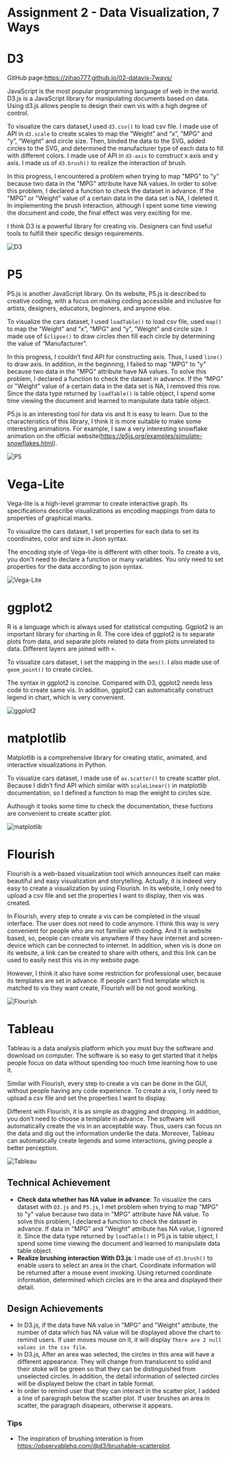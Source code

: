 Assignment 2 - Data Visualization, 7 Ways  
===
# D3
GitHub page:https://zihao777.github.io/02-datavis-7ways/<br>

JavaScript is the most popular programming language of web in the world. D3.js is a JavaScript library for manipulating documents based on data. Using d3.js allows people to design their own vis with a high degree of control.

To visualize the cars dataset,I used `d3.csv()` to load csv file. I made use of API in `d3.scale` to create scales to map the “Weight” and “x”, "MPG" and “y”, “Weight” and circle size. Then, binded the data to the SVG, added circles to the SVG, and determined the manufacturer type of each data to fill with different colors. I made use of API in `d3-axis` to construct x axis and y axis. I made us of `d3.brush()` to realize the interaction of brush. 

In this progress, I encountered a problem when trying to map "MPG" to "y" because two data in the "MPG" attribute have NA values. In order to solve this problem, I declared a function to check the dataset in advance. If the “MPG” or "Weight" value of a certain data in the data set is NA, I deleted it.  In implementing the brush interaction, although I spent some time viewing the document and code, the final effect was very exciting for me. 

I think D3 is a powerful library for creating vis. Designers can find useful tools to fulfill their specific design requirements.

![D3](img/D3.gif)

# P5
P5.js is another JavaScript library. On its website, P5.js is described to creative coding, with a focus on making coding accessible and inclusive for artists, designers, educators, beginners, and anyone else. 

To visualize the cars dataset, I used `loadTable()` to load csv file, used `map()` to map the “Weight” and “x”, "MPG" and “y”, “Weight” and circle size. I made use of `Eclipse()` to draw circles then fill each circle by determining the value of “Manufacturer”.

In this progress, I couldn’t find API for constructing axis. Thus, I used `line()` to draw axis. In addition, in the beginning, I failed to map "MPG" to "y" because two data in the "MPG" attribute have NA values. To solve this problem, I declared a function to check the dataset in advance. If the “MPG” or "Weight" value of a certain data in the data set is NA, I removed this row.  Since the data type returned by `loadTable()` is table object, I spend some time viewing the document and learned to manipulate data table object.

P5.js is an interesting tool for data vis and It is easy to learn. Due to the characteristics of this library, I think it is more suitable to make some interesting animations. For example, I saw a very interesting snowflake animation on the official website(https://p5js.org/examples/simulate-snowflakes.html).

![P5](img/P5.png)

# Vega-Lite
Vega-lite is a high-level grammar to create interactive graph. Its specifications describe visualizations as encoding mappings from data to properties of graphical marks.

To visualize the cars dataset, I set properties for each data to set its coordinates, color and size in Json syntax.

The encoding style of Vega-lite is different with other tools. To create a vis, you don't need to declare a function or many variables. You only need to set properties for the data according to json syntax.

![Vega-Lite](img/Vega.png)

# ggplot2
R is a language which is always used for statistical computing. Ggplot2 is an important library for charting in R. The core idea of ggplot2 is to separate plots from data, and separate plots related to data from plots unrelated to data. Different layers are joined with `+`.

To visualize cars dataset, I set the mapping in the `aes()`. I also made use of ` geom_point()` to create circles. 

The syntax in ggplot2 is concise. Compared with D3, ggplot2 needs less code to create same vis. In addition, ggplot2 can automatically construct legend in chart, which is very convenient.

![ggplot2](img/ggplot.png)

# matplotlib
Matplotlib is a comprehensive library for creating static, animated, and interactive visualizations in Python. 

To visualize cars dataset, I made use of `ax.scatter()` to create scatter plot. Because I didn’t find API which similar with `scaleLinear()` in matplotlib documentation, so I defined a function to map the weight to circles size.

Authough it tooks some time to check the documentation, these fuctions are convenient to create scatter plot.

![matplotlib](img/matplotlib.png)

# Flourish
Flourish is a web-based visualization tool which announces itself can make beautiful and easy visualization and storytelling. Actually, it is indeed very easy to create a visualization by using Flourish. In its website, I only need to upload a csv file and set the properties I want to display, then vis was created.

In Flourish, every step to create a vis can be completed in the visual interface. The user does not need to code anymore. I think this way is very convenient for people who are not familiar with coding. And it is website based, so, people can create vis anywhere if they have internet and screen-device which can be connected to internet. In addition, when vis is done on its website, a link can be created to share with others, and this link can be used to easily nest this vis in my website page.

However, I think it also have some restriction for professional user, because its templates are set in advance. If people can’t find template which is matched to vis they want create, Flourish will be not good working.

![Flourish](img/Flourish.png)

# Tableau
Tableau is a data analysis platform which you must buy the software and download on computer. The software is so easy to get started that it helps people focus on data without spending too much time learning how to use it. 

Similar with Flourish, every step to create a vis can be done in the GUI, without people having any code experience. To create a vis, I only need to upload a csv file and set the properties I want to display.

Different with Flourish, it is as simple as dragging and dropping. In addition, you don’t need to choose a template in advance. The software will automatically create the vis in an acceptable way. Thus, users can focus on the data and dig out the information underlie the data. Moreover, Tableau can automatically create legends and some interactions, giving people a better perception. 

![Tableau](img/Tableau.png)



## Technical Achievement
- **Check data whether has NA value in advance**: To visualize the cars dataset with `D3.js` and `P5.js`, I met problem when trying to map "MPG" to "y" value because two data in "MPG" attribute have NA value. To solve this problem, I declared a function to check the dataset in advance. If data in "MPG" and "Weight" attribute has NA value, I ignored it. Since the data type returned by `loadTable()` in P5.js is table object, I spend some time viewing the document and learned to manipulate data table object.
- **Realize brushing interaction With D3.js**: I made use of `d3.brush()` to enable users to select an area in the chart. Coordinate information will be returned after a mouse event invoking. Using returned coordinate information, determined which circles are in the area and displayed their detail.

## Design Achievements
- In D3.js, if the data have NA value in "MPG" and "Weight" attribute, the number of data which has NA value will be displayed above the chart to remind users. If user moves mouse on it, it will display `There are 2 null values in the csv file`.
- In D3.js, After an area was selected, the circles in this area will have a different appearance. They will change from translucent to solid and their stoke will be green so that they can be distinguished from unselected circles. In addition, the detail information of selected circles will be displayed below the chart in table format.  
- In order to remind user that they can interact in the scatter plot, I added a line of paragraph below the scatter plot. If user brushes an area in scatter, the paragraph disapears, otherwise it appears. 

### Tips
- The inspiration of brushing interation is from https://observablehq.com/@d3/brushable-scatterplot.
